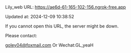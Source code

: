 Lily_web URL: https://ae6d-61-165-102-156.ngrok-free.app

Updated at: 2024-12-09 10:38:52

If you cannot open this URL, the server might be down.

Please contact: 

goley04@foxmail.com Or Wechat:GL_yeaH